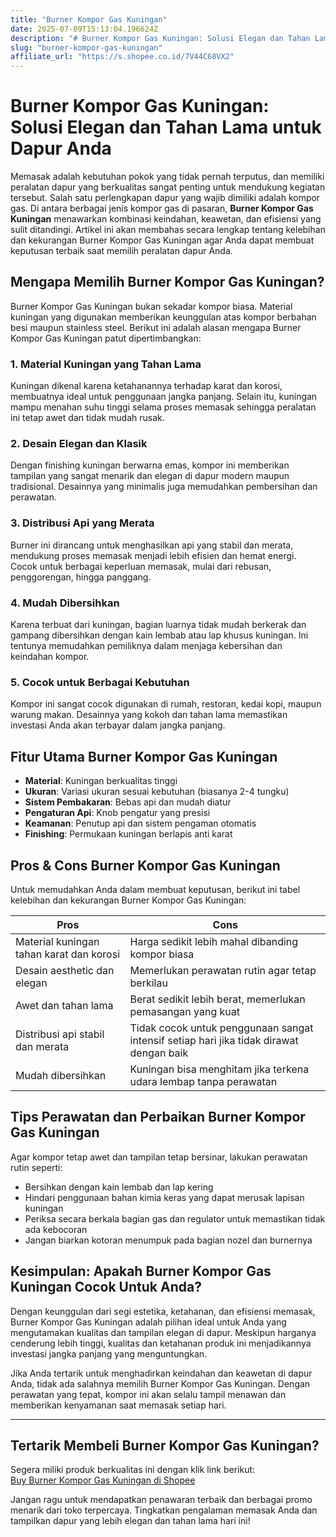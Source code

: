 ```yaml
---
title: "Burner Kompor Gas Kuningan"
date: 2025-07-09T15:13:04.196624Z
description: "# Burner Kompor Gas Kuningan: Solusi Elegan dan Tahan Lama untuk Dapur Anda..."
slug: "burner-kompor-gas-kuningan"
affiliate_url: "https://s.shopee.co.id/7V44C68VX2"
---
```

# Burner Kompor Gas Kuningan: Solusi Elegan dan Tahan Lama untuk Dapur Anda

Memasak adalah kebutuhan pokok yang tidak pernah terputus, dan memiliki peralatan dapur yang berkualitas sangat penting untuk mendukung kegiatan tersebut. Salah satu perlengkapan dapur yang wajib dimiliki adalah kompor gas. Di antara berbagai jenis kompor gas di pasaran, **Burner Kompor Gas Kuningan** menawarkan kombinasi keindahan, keawetan, dan efisiensi yang sulit ditandingi. Artikel ini akan membahas secara lengkap tentang kelebihan dan kekurangan Burner Kompor Gas Kuningan agar Anda dapat membuat keputusan terbaik saat memilih peralatan dapur Anda.

## Mengapa Memilih Burner Kompor Gas Kuningan?

Burner Kompor Gas Kuningan bukan sekadar kompor biasa. Material kuningan yang digunakan memberikan keunggulan atas kompor berbahan besi maupun stainless steel. Berikut ini adalah alasan mengapa Burner Kompor Gas Kuningan patut dipertimbangkan:

### 1. Material Kuningan yang Tahan Lama
Kuningan dikenal karena ketahanannya terhadap karat dan korosi, membuatnya ideal untuk penggunaan jangka panjang. Selain itu, kuningan mampu menahan suhu tinggi selama proses memasak sehingga peralatan ini tetap awet dan tidak mudah rusak.

### 2. Desain Elegan dan Klasik
Dengan finishing kuningan berwarna emas, kompor ini memberikan tampilan yang sangat menarik dan elegan di dapur modern maupun tradisional. Desainnya yang minimalis juga memudahkan pembersihan dan perawatan.

### 3. Distribusi Api yang Merata
Burner ini dirancang untuk menghasilkan api yang stabil dan merata, mendukung proses memasak menjadi lebih efisien dan hemat energi. Cocok untuk berbagai keperluan memasak, mulai dari rebusan, penggorengan, hingga panggang.

### 4. Mudah Dibersihkan
Karena terbuat dari kuningan, bagian luarnya tidak mudah berkerak dan gampang dibersihkan dengan kain lembab atau lap khusus kuningan. Ini tentunya memudahkan pemiliknya dalam menjaga kebersihan dan keindahan kompor.

### 5. Cocok untuk Berbagai Kebutuhan
Kompor ini sangat cocok digunakan di rumah, restoran, kedai kopi, maupun warung makan. Desainnya yang kokoh dan tahan lama memastikan investasi Anda akan terbayar dalam jangka panjang.

## Fitur Utama Burner Kompor Gas Kuningan

- **Material**: Kuningan berkualitas tinggi
- **Ukuran**: Variasi ukuran sesuai kebutuhan (biasanya 2-4 tungku)
- **Sistem Pembakaran**: Bebas api dan mudah diatur
- **Pengaturan Api**: Knob pengatur yang presisi
- **Keamanan**: Penutup api dan sistem pengaman otomatis
- **Finishing**: Permukaan kuningan berlapis anti karat

## Pros & Cons Burner Kompor Gas Kuningan

Untuk memudahkan Anda dalam membuat keputusan, berikut ini tabel kelebihan dan kekurangan Burner Kompor Gas Kuningan:

| **Pros** | **Cons** |
| --- | --- |
| Material kuningan tahan karat dan korosi | Harga sedikit lebih mahal dibanding kompor biasa |
| Desain aesthetic dan elegan | Memerlukan perawatan rutin agar tetap berkilau |
| Awet dan tahan lama | Berat sedikit lebih berat, memerlukan pemasangan yang kuat |
| Distribusi api stabil dan merata | Tidak cocok untuk penggunaan sangat intensif setiap hari jika tidak dirawat dengan baik |
| Mudah dibersihkan | Kuningan bisa menghitam jika terkena udara lembap tanpa perawatan |

## Tips Perawatan dan Perbaikan Burner Kompor Gas Kuningan

Agar kompor tetap awet dan tampilan tetap bersinar, lakukan perawatan rutin seperti:

- Bersihkan dengan kain lembab dan lap kering
- Hindari penggunaan bahan kimia keras yang dapat merusak lapisan kuningan
- Periksa secara berkala bagian gas dan regulator untuk memastikan tidak ada kebocoran
- Jangan biarkan kotoran menumpuk pada bagian nozel dan burnernya

## Kesimpulan: Apakah Burner Kompor Gas Kuningan Cocok Untuk Anda?

Dengan keunggulan dari segi estetika, ketahanan, dan efisiensi memasak, Burner Kompor Gas Kuningan adalah pilihan ideal untuk Anda yang mengutamakan kualitas dan tampilan elegan di dapur. Meskipun harganya cenderung lebih tinggi, kualitas dan ketahanan produk ini menjadikannya investasi jangka panjang yang menguntungkan.

Jika Anda tertarik untuk menghadirkan keindahan dan keawetan di dapur Anda, tidak ada salahnya memilih Burner Kompor Gas Kuningan. Dengan perawatan yang tepat, kompor ini akan selalu tampil menawan dan memberikan kenyamanan saat memasak setiap hari.

---

## Tertarik Membeli Burner Kompor Gas Kuningan?  
Segera miliki produk berkualitas ini dengan klik link berikut:  
[Buy Burner Kompor Gas Kuningan di Shopee](https://s.shopee.co.id/7V44C68VX2)

Jangan ragu untuk mendapatkan penawaran terbaik dan berbagai promo menarik dari toko terpercaya. Tingkatkan pengalaman memasak Anda dan tampilkan dapur yang lebih elegan dan tahan lama hari ini!